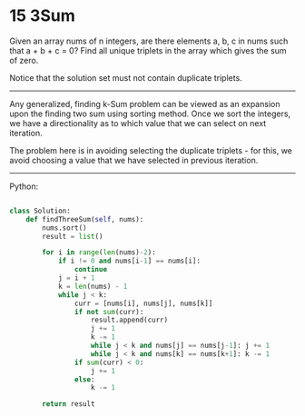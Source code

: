 # 15 3Sum

Given an array nums of n integers, are there elements a, b, c in nums such that
a + b + c = 0? Find all unique triplets in the array which gives the sum of
zero.

Notice that the solution set must not contain duplicate triplets.

---

Any generalized, finding k-Sum problem can be viewed as an expansion upon the
finding two sum using sorting method. Once we sort the integers, we have
a directionality as to which value that we can select on next iteration.

The problem here is in avoiding selecting the duplicate triplets - for this, we
avoid choosing a value that we have selected in previous iteration.

---

Python:

```python

class Solution:
    def findThreeSum(self, nums):
        nums.sort()
        result = list()

        for i in range(len(nums)-2):
            if i != 0 and nums[i-1] == nums[i]:
                continue
            j = i + 1
            k = len(nums) - 1
            while j < k:
                curr = [nums[i], nums[j], nums[k]]
                if not sum(curr):
                    result.append(curr)
                    j += 1
                    k -= 1
                    while j < k and nums[j] == nums[j-1]: j += 1
                    while j < k and nums[k] == nums[k+1]: k -= 1
                if sum(curr) < 0:
                    j += 1
                else:
                    k -= 1

        return result
```
